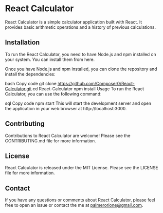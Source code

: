 # React Calculator
React Calculator is a simple calculator application built with React. It provides basic arithmetic operations and a history of previous calculations.

## Installation
To run the React Calculator, you need to have Node.js and npm installed on your system. You can install them from here.

Once you have Node.js and npm installed, you can clone the repository and install the dependencies:

bash
Copy code
git clone https://github.com/Composer0/React-Calculator.git
cd React-Calculator
npm install
Usage
To run the React Calculator, you can use the following command:

sql
Copy code
npm start
This will start the development server and open the application in your web browser at http://localhost:3000.

## Contributing
Contributions to React Calculator are welcome! Please see the CONTRIBUTING.md file for more information.

## License
React Calculator is released under the MIT License. Please see the LICENSE file for more information.

## Contact
If you have any questions or comments about React Calculator, please feel free to open an issue or contact the me at palmerorione@gmail.com.
